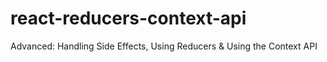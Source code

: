 # react-reducers-context-api
Advanced: Handling Side Effects, Using Reducers &amp; Using the Context API
